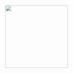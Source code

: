 # <a href="https://dazzling-sunscreen-8f4.notion.site/Charley-43172ac1bf894e6d817e02ab0b6eaa03" target="_blank">  </a>

<img width="200" src="https://c.tenor.com/DBqjevyA2o4AAAAd/bongo-cat-codes.gif"  />
